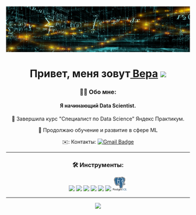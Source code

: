 <div align="center">

![alt text](https://github.com/veter11111/veter11111/blob/main/file.png)



<h1> Привет, меня зовут<a href="https://daniilshat.ru/" target="_blank"> Вера</a> 
<img src="https://github.com/blackcater/blackcater/raw/main/images/Hi.gif" height="32"/></h1>
  
<div>


### 👩‍💻 Обо мне:

#### Я начинающий Data Scientist. 

:seedling: Завершила курс "Специалист по Data Science" Яндекс Практикум.

:telescope: Продолжаю обучение и развитие в сфере ML
  
✉️: Контакты: [![Gmail Badge](https://img.shields.io/badge/-Gmail-blue?style=flat&logo=Gmail&logoColor=white)](mailto:vera.terekhova11@gmail.com)
 <hr color="#FF8C00">

### 🛠 Инструменты:
<img src="https://img.icons8.com/color/344/python--v1.png" width="40">
<img src="https://img.icons8.com/color/344/pandas.png" width="40"> 
<img src="https://www.theclickreader.com/wp-content/uploads/2021/10/NumPy-Logo.png" width="40"> 
<img src="https://scipy.org/images/logo.svg" width="37"> 
<img src="https://github.com/scikit-learn/scikit-learn/blob/main/doc/logos/scikit-learn-logo.png?ysclid=lph6flqaft608729430" width="60"> 
<img src="https://ehikioya.com/wp-content/uploads/2020/02/logo2_compressed.png" width="150">
<img src="https://raw.githubusercontent.com/devicons/devicon/master/icons/postgresql/postgresql-original-wordmark.svg" width="40">

 <hr color="#FF8C00">
 
![](https://github-profile-summary-cards.vercel.app/api/cards/stats?username=veter11111&theme=solarized_dark)
